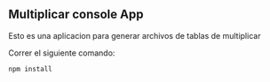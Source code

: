 
## Multiplicar console App

Esto es una aplicacion para generar archivos de tablas de multiplicar

Correr el siguiente comando: 

```
npm install
```
